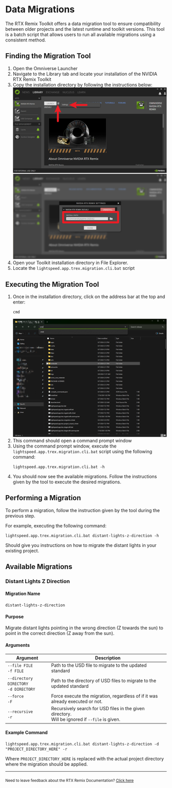 # Data Migrations

The RTX Remix Toolkit offers a data migration tool to ensure compatibility between older projects and the latest runtime
and toolkit versions. This tool is a batch script that allows users to run all available migrations using a consistent
method.

## Finding the Migration Tool

1) Open the Omniverse Launcher
2) Navigate to the Library tab and locate your installation of the NVIDIA RTX Remix Toolkit
3) Copy the installation directory by following the instructions below:
    ![CLI Asset Ingestion Tool 1](../data/images/remix-clitool-001.png)
    ![CLI Asset Ingestion Tool 2](../data/images/remix-clitool-002.png)
4) Open your Toolkit installation directory in File Explorer.
5) Locate the `lightspeed.app.trex.migration.cli.bat` script

## Executing the Migration Tool

1) Once in the installation directory, click on the address bar at the top and enter:
    ```
    cmd
    ```
    ![CLI Asset Ingestion Tool 3](../data/images/remix-clitool-003.png)
2) This command should open a command prompt window
3) Using the command prompt window, execute the `lightspeed.app.trex.migration.cli.bat` script using the following command:
    ```
    lightspeed.app.trex.migration.cli.bat -h
    ```
4) You should now see the available migrations. Follow the instructions given by the tool to execute the desired migrations.

## Performing a Migration

To perform a migration, follow the instruction given by the tool during the previous step.

For example, executing the following command:
```
lightspeed.app.trex.migration.cli.bat distant-lights-z-direction -h
```

Should give you instructions on how to migrate the distant lights in your existing project.

## Available Migrations

### Distant Lights Z Direction

#### Migration Name

`distant-lights-z-direction`

#### Purpose

Migrate distant lights pointing in the wrong direction (Z towards the sun) to point in the correct direction (Z away from the sun).

#### Arguments

| Argument                                   | Description                                                                                        |
|--------------------------------------------|----------------------------------------------------------------------------------------------------|
| `--file FILE`<br/>`-f FILE`                | Path to the USD file to migrate to the updated standard                                            |
| `--directory DIRECTORY`<br/>`-d DIRECTORY` | Path to the directory of USD files to migrate to the updated standard                              |
| `--force`<br/>`-F`                         | Force execute the migration, regardless of if it was already executed or not.                      |
| `--recursive`<br/>`-r`                     | Recursively search for USD files in the given directory.<br/>Will be ignored if `--file` is given. |

#### Example Command

```
lightspeed.app.trex.migration.cli.bat distant-lights-z-direction -d "PROJECT_DIRECTORY_HERE" -r
```
Where `PROJECT_DIRECTORY_HERE` is replaced with the actual project directory where the migration should be applied.

***
<sub> Need to leave feedback about the RTX Remix Documentation?  [Click here](https://github.com/NVIDIAGameWorks/rtx-remix/issues/new?assignees=nvdamien&labels=documentation%2Cfeedback%2Ctriage&projects=&template=documentation_feedback.yml&title=%5BDocumentation+feedback%5D%3A+) <sub>

